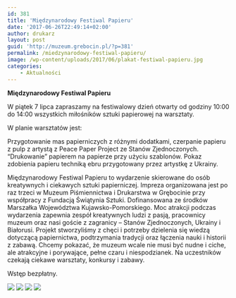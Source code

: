 ```yaml
---
id: 381
title: 'Międzynarodowy Festiwal Papieru'
date: '2017-06-26T22:49:14+02:00'
author: drukarz
layout: post
guid: 'http://muzeum.grebocin.pl/?p=381'
permalink: /miedzynarodowy-festiwal-papieru/
image: /wp-content/uploads/2017/06/plakat-festiwal-papieru.jpg
categories:
    - Aktualności
---
```


**Międzynarodowy Festiwal Papieru**

W piątek 7 lipca zapraszamy na festiwalowy dzień otwarty od godziny 10:00 do 14:00 wszystkich miłośników sztuki papierowej na warsztaty.

W planie warsztatów jest:

Przygotowanie mas papierniczych z różnymi dodatkami, czerpanie papieru z pulp z artystą z Peace Paper Project ze Stanów Zjednoczonych. “Drukowanie” papierem na papierze przy użyciu szablonów. Pokaz zdobienia papieru techniką ebru przygotowany przez artystkę z Ukrainy.

Międzynarodowy Festiwal Papieru to wydarzenie skierowane do osób kreatywnych i ciekawych sztuki papierniczej. Impreza organizowana jest po raz trzeci w Muzeum Piśmiennictwa i Drukarstwa w Grębocinie przy współpracy z Fundacją Świątynia Sztuki. Dofinansowana ze środków Marszałka Województwa Kujawsko-Pomorskiego. Moc atrakcji podczas wydarzenia zapewnia zespół kreatywnych ludzi z pasją, pracownicy muzeum oraz nasi goście z zagranicy – Stanów Zjednoczonych, Ukrainy i Białorusi. Projekt stworzyliśmy z chęci i potrzeby dzielenia się wiedzą dotyczącą papiernictwa, podtrzymania tradycji oraz łączenia nauki i historii z zabawą. Chcemy pokazać, że muzeum wcale nie musi być nudne i ciche, ale atrakcyjne i porywające, pełne czaru i niespodzianek. Na uczestników czekają ciekawe warsztaty, konkursy i zabawy.

Wstęp bezpłatny.

![](http://muzeum.grebocin.pl/wp-content/uploads/2017/06/plakat-festiwal-papieru-212x300.jpg) ![](http://muzeum.grebocin.pl/wp-content/uploads/2017/06/apf-300x300.jpg) ![](http://muzeum.grebocin.pl/wp-content/uploads/2017/06/apf2-300x300.jpg) ![](http://muzeum.grebocin.pl/wp-content/uploads/2017/06/apf3-300x300.jpg)
